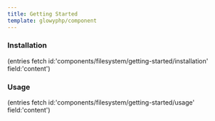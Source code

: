 ```yaml
---
title: Getting Started
template: glowyphp/component
---
```


### Installation

(entries fetch id:'components/filesystem/getting-started/installation' field:'content')

### Usage

(entries fetch id:'components/filesystem/getting-started/usage' field:'content')
